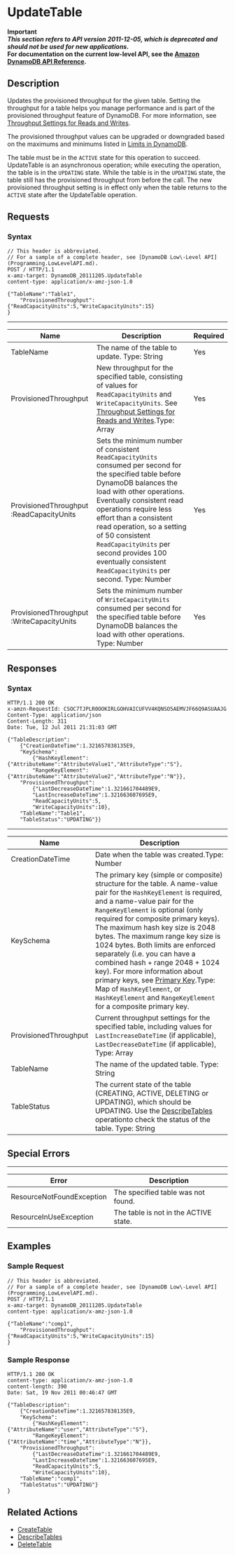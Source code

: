 # UpdateTable<a name="API_UpdateTable_v20111205"></a>

**Important**  
***This section refers to API version 2011\-12\-05, which is deprecated and should not be used for new applications\.***  
 **For documentation on the current low\-level API, see the [Amazon DynamoDB API Reference](http://docs.aws.amazon.com/amazondynamodb/latest/APIReference/)\.**

## Description<a name="API_updatetable_Description"></a>

Updates the provisioned throughput for the given table\. Setting the throughput for a table helps you manage performance and is part of the provisioned throughput feature of DynamoDB\. For more information, see [Throughput Settings for Reads and Writes](ProvisionedThroughput.md)\.

The provisioned throughput values can be upgraded or downgraded based on the maximums and minimums listed in [Limits in DynamoDB](Limits.md)\.

The table must be in the `ACTIVE` state for this operation to succeed\. UpdateTable is an asynchronous operation; while executing the operation, the table is in the `UPDATING` state\. While the table is in the `UPDATING` state, the table still has the provisioned throughput from before the call\. The new provisioned throughput setting is in effect only when the table returns to the `ACTIVE` state after the UpdateTable operation\. 

## Requests<a name="API_UpdateTable_RequestParameters"></a>

### Syntax<a name="API_UpdateTable_RequestParameters.syntax"></a>

```
// This header is abbreviated. 
// For a sample of a complete header, see [DynamoDB Low\-Level API](Programming.LowLevelAPI.md).
POST / HTTP/1.1 
x-amz-target: DynamoDB_20111205.UpdateTable
content-type: application/x-amz-json-1.0

{"TableName":"Table1",
    "ProvisionedThroughput":{"ReadCapacityUnits":5,"WriteCapacityUnits":15}
}
```


****  

|  Name  |  Description  |  Required | 
| --- | --- | --- | 
|  TableName  |  The name of the table to update\.  Type: String   |  Yes  | 
|  ProvisionedThroughput  | New throughput for the specified table, consisting of values for `ReadCapacityUnits` and `WriteCapacityUnits`\. See [Throughput Settings for Reads and Writes](ProvisionedThroughput.md)\.Type: Array  | Yes | 
| ProvisionedThroughput :ReadCapacityUnits |  Sets the minimum number of consistent `ReadCapacityUnits` consumed per second for the specified table before DynamoDB balances the load with other operations\.  Eventually consistent read operations require less effort than a consistent read operation, so a setting of 50 consistent `ReadCapacityUnits` per second provides 100 eventually consistent `ReadCapacityUnits` per second\. Type: Number  | Yes | 
| ProvisionedThroughput :WriteCapacityUnits |  Sets the minimum number of `WriteCapacityUnits` consumed per second for the specified table before DynamoDB balances the load with other operations\. Type: Number  | Yes | 

## Responses<a name="API_UpdateTable_ResponseElements"></a>

### Syntax<a name="API_UpdateTable_ResponseElements.syntax"></a>

```
HTTP/1.1 200 OK
x-amzn-RequestId: CSOC7TJPLR0OOKIRLGOHVAICUFVV4KQNSO5AEMVJF66Q9ASUAAJG
Content-Type: application/json
Content-Length: 311
Date: Tue, 12 Jul 2011 21:31:03 GMT

{"TableDescription":
    {"CreationDateTime":1.321657838135E9,
    "KeySchema":
        {"HashKeyElement":{"AttributeName":"AttributeValue1","AttributeType":"S"},
        "RangeKeyElement":{"AttributeName":"AttributeValue2","AttributeType":"N"}},
    "ProvisionedThroughput":
        {"LastDecreaseDateTime":1.321661704489E9,
        "LastIncreaseDateTime":1.321663607695E9,
        "ReadCapacityUnits":5,
        "WriteCapacityUnits":10},
    "TableName":"Table1",
    "TableStatus":"UPDATING"}}
```


****  

|  Name  |  Description  | 
| --- | --- | 
| CreationDateTime | Date when the table was created\.Type: Number | 
|  KeySchema  | The primary key \(simple or composite\) structure for the table\. A name\-value pair for the `HashKeyElement` is required, and a name\-value pair for the `RangeKeyElement` is optional \(only required for composite primary keys\)\. The maximum hash key size is 2048 bytes\. The maximum range key size is 1024 bytes\. Both limits are enforced separately \(i\.e\. you can have a combined hash \+ range 2048 \+ 1024 key\)\. For more information about primary keys, see [Primary Key](HowItWorks.CoreComponents.md#HowItWorks.CoreComponents.PrimaryKey)\.Type: Map of `HashKeyElement`, or `HashKeyElement` and `RangeKeyElement` for a composite primary key\. | 
| ProvisionedThroughput | Current throughput settings for the specified table, including values for `LastIncreaseDateTime` \(if applicable\), `LastDecreaseDateTime` \(if applicable\), Type: Array  | 
|  TableName  |  The name of the updated table\. Type: String  | 
|  TableStatus  | The current state of the table \(CREATING, ACTIVE, DELETING or UPDATING\), which should be UPDATING\. Use the [DescribeTables](API_DescribeTables_v20111205.md) operationto check the status of the table\. Type: String | 

## Special Errors<a name="API_UpdateTable_SpecialErrors"></a>


****  

|  Error  |  Description  | 
| --- | --- | 
| ResourceNotFoundException  | The specified table was not found\.  | 
| ResourceInUseException | The table is not in the ACTIVE state\. | 

## Examples<a name="API_UpdateTable_Examples"></a>

### Sample Request<a name="API_UpdateTable_Examples_Request"></a>

```
// This header is abbreviated. 
// For a sample of a complete header, see [DynamoDB Low\-Level API](Programming.LowLevelAPI.md).
POST / HTTP/1.1 
x-amz-target: DynamoDB_20111205.UpdateTable
content-type: application/x-amz-json-1.0

{"TableName":"comp1",
    "ProvisionedThroughput":{"ReadCapacityUnits":5,"WriteCapacityUnits":15}
}
```

### Sample Response<a name="API_UpdateTable_Examples_Response"></a>

```
HTTP/1.1 200 OK
content-type: application/x-amz-json-1.0
content-length: 390
Date: Sat, 19 Nov 2011 00:46:47 GMT

{"TableDescription":
    {"CreationDateTime":1.321657838135E9,
    "KeySchema":
        {"HashKeyElement":{"AttributeName":"user","AttributeType":"S"},
        "RangeKeyElement":{"AttributeName":"time","AttributeType":"N"}},
    "ProvisionedThroughput":
        {"LastDecreaseDateTime":1.321661704489E9,
        "LastIncreaseDateTime":1.321663607695E9,
        "ReadCapacityUnits":5,
        "WriteCapacityUnits":10},
    "TableName":"comp1",
    "TableStatus":"UPDATING"}
}
```

## Related Actions<a name="API_UpdateTable_Related_Actions"></a>
+  [CreateTable](API_CreateTable_v20111205.md) 
+  [DescribeTables](API_DescribeTables_v20111205.md) 
+  [DeleteTable](API_DeleteTable_v20111205.md) 